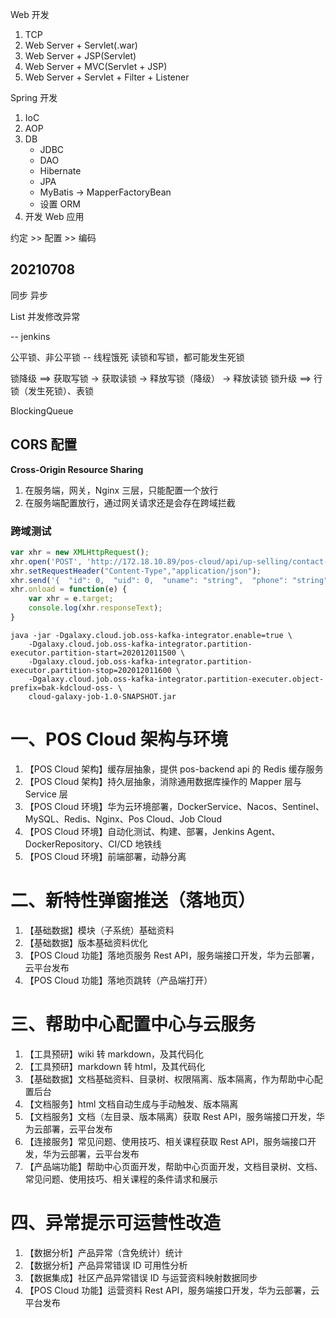 Web 开发

1. TCP
2. Web Server + Servlet(.war)
3. Web Server + JSP(Servlet)
4. Web Server + MVC(Servlet + JSP)
5. Web Server + Servlet + Filter + Listener

Spring 开发

1. IoC
2. AOP
3. DB
   - JDBC
   - DAO
   - Hibernate
   - JPA
   - MyBatis -> MapperFactoryBean
   - 设置 ORM
4. 开发 Web 应用


约定 >> 配置 >> 编码

## 20210708

同步
异步

List 并发修改异常

-- jenkins

公平锁、非公平锁 -- 线程饿死
读锁和写锁，都可能发生死锁

锁降级 ==> 获取写锁 -> 获取读锁 -> 释放写锁（降级） -> 释放读锁
锁升级 ==> 
行锁（发生死锁）、表锁

BlockingQueue

## CORS 配置

**Cross-Origin Resource Sharing**

1. 在服务端，网关，Nginx 三层，只能配置一个放行
2. 在服务端配置放行，通过网关请求还是会存在跨域拦截

### 跨域测试

```javascript
var xhr = new XMLHttpRequest();
xhr.open('POST', 'http://172.18.10.89/pos-cloud/api/up-selling/contact-us', true);
xhr.setRequestHeader("Content-Type","application/json");
xhr.send('{  "id": 0,  "uid": 0,  "uname": "string",  "phone": "string",  "ename": "string",  "area": "string",  "timestamp": "2021-07-22T05:44:35.872Z"}');
xhr.onload = function(e) {
    var xhr = e.target;
    console.log(xhr.responseText);
}
```

```shell
java -jar -Dgalaxy.cloud.job.oss-kafka-integrator.enable=true \
    -Dgalaxy.cloud.job.oss-kafka-integrator.partition-executor.partition-start=202012011500 \
    -Dgalaxy.cloud.job.oss-kafka-integrator.partition-executor.partition-stop=202012011600 \
    -Dgalaxy.cloud.job.oss-kafka-integrator.partition-executer.object-prefix=bak-kdcloud-oss- \
    cloud-galaxy-job-1.0-SNAPSHOT.jar
```

# 一、POS Cloud 架构与环境
1. 【POS Cloud 架构】缓存层抽象，提供 pos-backend api 的 Redis 缓存服务
2. 【POS Cloud 架构】持久层抽象，消除通用数据库操作的 Mapper 层与 Service 层
3. 【POS Cloud 环境】华为云环境部署，DockerService、Nacos、Sentinel、MySQL、Redis、Nginx、Pos Cloud、Job Cloud
4. 【POS Cloud 环境】自动化测试、构建、部署，Jenkins Agent、DockerRepository、CI/CD 地铁线
5. 【POS Cloud 环境】前端部署，动静分离

# 二、新特性弹窗推送（落地页）
1. 【基础数据】模块（子系统）基础资料
2. 【基础数据】版本基础资料优化
3. 【POS Cloud 功能】落地页服务 Rest API，服务端接口开发，华为云部署，云平台发布
4. 【POS Cloud 功能】落地页跳转（产品端打开）

# 三、帮助中心配置中心与云服务
1. 【工具预研】wiki 转 markdown，及其代码化
2. 【工具预研】markdown 转 html，及其代码化
3. 【基础数据】文档基础资料、目录树、权限隔离、版本隔离，作为帮助中心配置后台
4. 【文档服务】html 文档自动生成与手动触发、版本隔离
5. 【文档服务】文档（左目录、版本隔离）获取 Rest API，服务端接口开发，华为云部署，云平台发布
6. 【连接服务】常见问题、使用技巧、相关课程获取 Rest API，服务端接口开发，华为云部署，云平台发布
7. 【产品端功能】帮助中心页面开发，帮助中心页面开发，文档目录树、文档、常见问题、使用技巧、相关课程的条件请求和展示

# 四、异常提示可运营性改造

1. 【数据分析】产品异常（含免统计）统计
2. 【数据分析】产品异常错误 ID 可用性分析
3. 【数据集成】社区产品异常错误 ID 与运营资料映射数据同步
4. 【POS Cloud 功能】运营资料 Rest API，服务端接口开发，华为云部署，云平台发布
